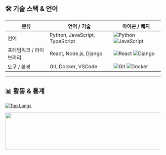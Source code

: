## 🛠 기술 스택 & 언어

| 분류 | 언어 / 기술 | 아이콘 / 배지 |
|---|---|---|
| 언어 | Python, JavaScript, TypeScript | ![Python](https://img.shields.io/badge/-Python-3776AB?style=for-the-badge&logo=python) ![JavaScript](https://img.shields.io/badge/-JavaScript-F7DF1E?style=for-the-badge&logo=javascript) |
| 프레임워크 / 라이브러리 | React, Node.js, Django | ![React](https://img.shields.io/badge/-React-61DAFB?style=for-the-badge&logo=react) ![Django](https://img.shields.io/badge/-Django-092E20?style=for-the-badge&logo=django) |
| 도구 / 환경 | Git, Docker, VSCode | ![Git](https://img.shields.io/badge/-Git-F05032?style=for-the-badge&logo=git) ![Docker](https://img.shields.io/badge/-Docker-2496ED?style=for-the-badge&logo=docker) |

---

## 📊 활동 & 통계
[![Top Langs](https://github-readme-stats.vercel.app/api/top-langs/?username=djinylh&layout=compact&theme=tokyonight)](https://github.com/your-github-username/github-readme-stats)


<a href="https://www.gitanimals.org/en_US?utm_medium=image&utm_source=djinylh&utm_content=farm">
<img
  src="https://render.gitanimals.org/farms/djinylh"
  width="1000"
  height="120"
/>
</a>
